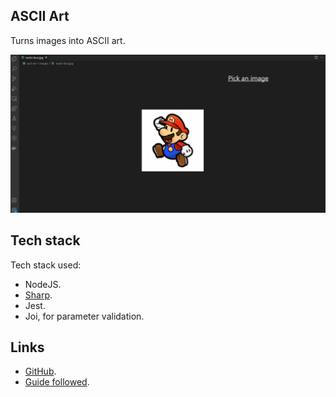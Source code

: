 ## ASCII Art

Turns images into ASCII art.

![Usage gif](animation.gif)

## Tech stack

Tech stack used:
- NodeJS.
- [Sharp](https://sharp.pixelplumbing.com/).
- Jest.
- Joi, for parameter validation.

## Links

- [GitHub](https://github.com/hamax97/ascii-art).
- [Guide followed](https://robertheaton.com/2018/06/12/programming-projects-for-advanced-beginners-ascii-art/).
